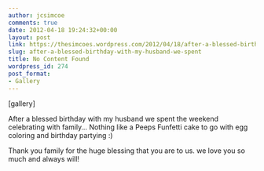 ```yaml
---
author: jcsimcoe
comments: true
date: 2012-04-18 19:24:32+00:00
layout: post
link: https://thesimcoes.wordpress.com/2012/04/18/after-a-blessed-birthday-with-my-husband-we-spent/
slug: after-a-blessed-birthday-with-my-husband-we-spent
title: No Content Found
wordpress_id: 274
post_format:
- Gallery
---
```


[gallery]


After a blessed birthday with my husband we spent the weekend celebrating with family… Nothing like a Peeps Funfetti cake to go with egg coloring and birthday partying :)




Thank you family for the huge blessing that you are to us. we love you so much and always will!

